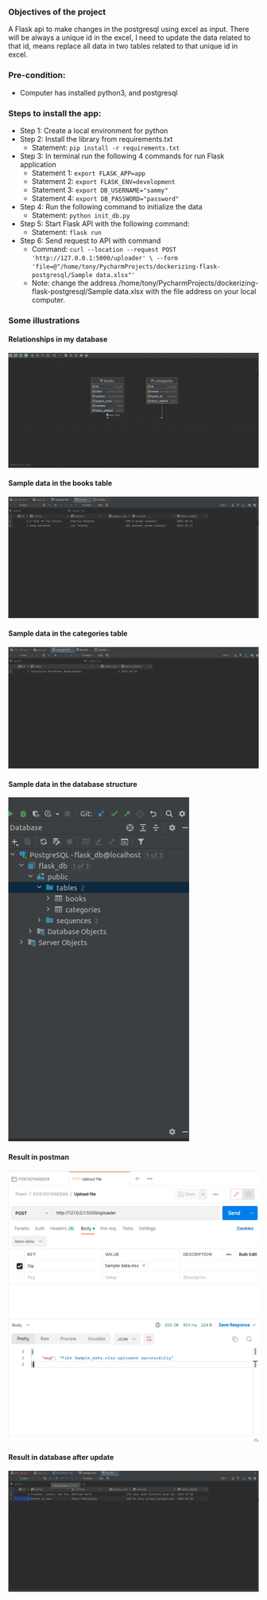 ### Objectives of the project
A Flask api to make changes in the postgresql using excel as input. There will be always a unique id in the excel, I need to update the data related to that id, means replace all data in two tables related to that unique id in excel.

### Pre-condition:
- Computer has installed python3, and postgresql

### Steps to install the app:
- Step 1: Create a local environment for python
- Step 2: Install the library from requirements.txt
  - Statement: ```pip install -r requirements.txt```
- Step 3: In terminal run the following 4 commands for run Flask application
  - Statement 1: ```export FLASK_APP=app```
  - Statement 2: ```export FLASK_ENV=development```
  - Statement 3: ```export DB_USERNAME="sammy"```
  - Statement 4: ```export DB_PASSWORD="password"```
- Step 4: Run the following command to initialize the data
  - Statement: ```python init_db.py```
- Step 5: Start Flask API with the following command:
  - Statement: ```flask run```
- Step 6: Send request to API with command
  - Command: ```curl --location --request POST 'http://127.0.0.1:5000/uploader' \
--form 'file=@"/home/tony/PycharmProjects/dockerizing-flask-postgresql/Sample data.xlsx"'```
  - Note: change the address /home/tony/PycharmProjects/dockerizing-flask-postgresql/Sample data.xlsx with the file address on your local computer.

### Some illustrations
#### Relationships in my database
![Relationships in my database](./assets/images/db_relative.png)

#### Sample data in the books table
![Sample data in the books table](./assets/images/sample_books.png)

#### Sample data in the categories table
![Sample data in the categories table](./assets/images/sample_categories.png)

#### Sample data in the database structure
![Sample data in the database structure](./assets/images/sample_database_structure.png)

#### Result in postman
![Result in postman](./assets/images/sample_postman_request.png)

#### Result in database after update
![Result in database after update](./assets/images/sample_result_updated_successful.png)